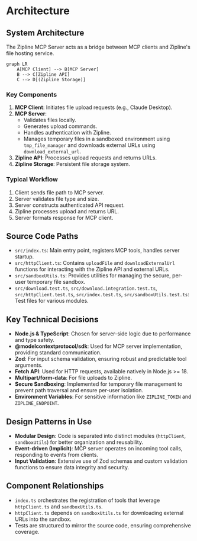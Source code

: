 # Architecture

## System Architecture

The Zipline MCP Server acts as a bridge between MCP clients and Zipline's file hosting service.

```mermaid
graph LR
    A[MCP Client] --> B[MCP Server]
    B --> C[Zipline API]
    C --> D[(Zipline Storage)]
```

### Key Components

1. **MCP Client**: Initiates file upload requests (e.g., Claude Desktop).
2. **MCP Server**:
   - Validates files locally.
   - Generates upload commands.
   - Handles authentication with Zipline.
   - Manages temporary files in a sandboxed environment using `tmp_file_manager` and downloads external URLs using `download_external_url`.
3. **Zipline API**: Processes upload requests and returns URLs.
4. **Zipline Storage**: Persistent file storage system.

### Typical Workflow

1. Client sends file path to MCP server.
2. Server validates file type and size.
3. Server constructs authenticated API request.
4. Zipline processes upload and returns URL.
5. Server formats response for MCP client.

## Source Code Paths

- `src/index.ts`: Main entry point, registers MCP tools, handles server startup.
- `src/httpClient.ts`: Contains `uploadFile` and `downloadExternalUrl` functions for interacting with the Zipline API and external URLs.
- `src/sandboxUtils.ts`: Provides utilities for managing the secure, per-user temporary file sandbox.
- `src/download.test.ts`, `src/download.integration.test.ts`, `src/httpClient.test.ts`, `src/index.test.ts`, `src/sandboxUtils.test.ts`: Test files for various modules.

## Key Technical Decisions

- **Node.js & TypeScript**: Chosen for server-side logic due to performance and type safety.
- **@modelcontextprotocol/sdk**: Used for MCP server implementation, providing standard communication.
- **Zod**: For input schema validation, ensuring robust and predictable tool arguments.
- **Fetch API**: Used for HTTP requests, available natively in Node.js >= 18.
- **Multipart/form-data**: For file uploads to Zipline.
- **Secure Sandboxing**: Implemented for temporary file management to prevent path traversal and ensure per-user isolation.
- **Environment Variables**: For sensitive information like `ZIPLINE_TOKEN` and `ZIPLINE_ENDPOINT`.

## Design Patterns in Use

- **Modular Design**: Code is separated into distinct modules (`httpClient`, `sandboxUtils`) for better organization and reusability.
- **Event-driven (Implicit)**: MCP server operates on incoming tool calls, responding to events from clients.
- **Input Validation**: Extensive use of Zod schemas and custom validation functions to ensure data integrity and security.

## Component Relationships

- `index.ts` orchestrates the registration of tools that leverage `httpClient.ts` and `sandboxUtils.ts`.
- `httpClient.ts` depends on `sandboxUtils.ts` for downloading external URLs into the sandbox.
- Tests are structured to mirror the source code, ensuring comprehensive coverage.
